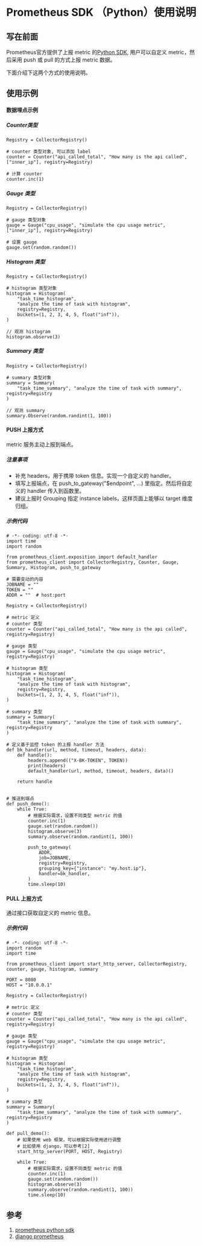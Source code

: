 # Prometheus SDK （Python）使用说明

## 写在前面

Prometheus官方提供了上报 metric 的[Python SDK](https://github.com/prometheus/client_python), 用户可以自定义 metric，然后采用 push 或 pull 的方式上报 metric 数据。

下面介绍下这两个方式的使用说明。


## 使用示例

#### 数据埋点示例

##### Counter类型
```
Registry = CollectorRegistry()

# counter 类型对象, 可以添加 label
counter = Counter("api_called_total", "How many is the api called", ["inner_ip"], registry=Registry)

# 计算 counter
counter.inc(1)
```

##### Gauge 类型
```
Registry = CollectorRegistry()

# gauge 类型对象
gauge = Gauge("cpu_usage", "simulate the cpu usage metric", ["inner_ip"], registry=Registry)

# 设置 gauge
gauge.set(random.random())
```

##### Histogram 类型
```
Registry = CollectorRegistry()

# histogram 类型对象
histogram = Histogram(
    "task_time_histogram",
    "analyze the time of task with histogram",
    registry=Registry,
    buckets=(1, 2, 3, 4, 5, float("inf")),
)

// 观测 histogram
histogram.observe(3)
```

##### Summary 类型
```
Registry = CollectorRegistry()

# summary 类型对象
summary = Summary(
    "task_time_summary", "analyze the time of task with summary", registry=Registry
)

// 观测 summary
summary.Observe(random.randint(1, 100))
```

#### PUSH 上报方式
metric 服务主动上报到端点。

##### 注意事项
- 补充 headers，用于携带 token 信息。实现一个自定义的 handler。
- 填写上报端点，在 push_to_gateway("$endpoint", ...) 里指定。然后将自定义的 handler 传入到函数里。
- 建议上报时 Grouping 指定 instance labels，这样页面上能够以 target 维度归组。

##### 示例代码
```
# -*- coding: utf-8 -*-
import time
import random

from prometheus_client.exposition import default_handler
from prometheus_client import CollectorRegistry, Counter, Gauge, Summary, Histogram, push_to_gateway

# 需要变动的内容
JOBNAME = ""
TOKEN = ""
ADDR = ""  # host:port

Registry = CollectorRegistry()

# metric 定义
# counter 类型
counter = Counter("api_called_total", "How many is the api called", registry=Registry)

# gauge 类型
gauge = Gauge("cpu_usage", "simulate the cpu usage metric", registry=Registry)

# histogram 类型
histogram = Histogram(
    "task_time_histogram",
    "analyze the time of task with histogram",
    registry=Registry,
    buckets=(1, 2, 3, 4, 5, float("inf")),
)

# summary 类型
summary = Summary(
    "task_time_summary", "analyze the time of task with summary", registry=Registry
)

# 定义基于监控 token 的上报 handler 方法
def bk_handler(url, method, timeout, headers, data):
    def handle():
        headers.append(("X-BK-TOKEN", TOKEN))
        print(headers)
        default_handler(url, method, timeout, headers, data)()

    return handle


# 推送到端点
def push_demo():
    while True:
        # 根据实际需求，设置不同类型 metric 的值
        counter.inc(1)
        gauge.set(random.random())
        histogram.observe(3)
        summary.observe(random.randint(1, 100))

        push_to_gateway(
            ADDR,
            job=JOBNAME,
            registry=Registry,
            grouping_key={"instance": "my.host.ip"},
            handler=bk_handler,
        )
        time.sleep(10)
```


#### PULL 上报方式
通过接口获取自定义的 metric 信息。

##### 示例代码
```
# -*- coding: utf-8 -*-
import random
import time

from prometheus_client import start_http_server, CollectorRegistry, counter, gauge, histogram, summary

PORT = 8080
HOST = "10.0.0.1"

Registry = CollectorRegistry()

# metric 定义
# counter 类型
counter = Counter("api_called_total", "How many is the api called", registry=Registry)

# gauge 类型
gauge = Gauge("cpu_usage", "simulate the cpu usage metric", registry=Registry)

# histogram 类型
histogram = Histogram(
    "task_time_histogram",
    "analyze the time of task with histogram",
    registry=Registry,
    buckets=(1, 2, 3, 4, 5, float("inf")),
)

# summary 类型
summary = Summary(
    "task_time_summary", "analyze the time of task with summary", registry=Registry
)

def pull_demo():
    # 如果使用 web 框架，可以根据实际使用进行调整
    # 比如使用 django，可以参考[2]
    start_http_server(PORT, HOST, Registry)

    while True:
        # 根据实际需求，设置不同类型 metric 的值
        counter.inc(1)
        gauge.set(random.random())
        histogram.observe(3)
        summary.observe(random.randint(1, 100))
        time.sleep(10)
```

## 参考
1. [prometheus python sdk](https://github.com/prometheus/client_python)
2. [django prometheus](https://github.com/korfuri/django-prometheus)

